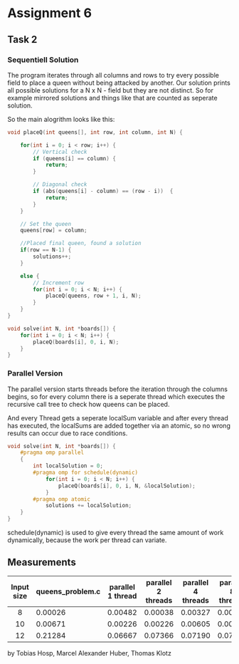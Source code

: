 # Assignment 6

## Task 2

### Sequentiell Solution

The program iterates through all columns and rows to try every possible field to place a queen without being attacked by another. Our solution prints all possible solutions for a N x N - field but they are not distinct. So for example mirrored solutions and things like that are counted as seperate solution.

So the main alogrithm looks like this:

```c
void placeQ(int queens[], int row, int column, int N) {

    for(int i = 0; i < row; i++) {
        // Vertical check
        if (queens[i] == column) {
            return;
        }

        // Diagonal check
        if (abs(queens[i] - column) == (row - i))  {
            return;
        }
    }

    // Set the queen
    queens[row] = column;

    //Placed final queen, found a solution
    if(row == N-1) {
        solutions++;
    }

    else {
        // Increment row
        for(int i = 0; i < N; i++) {
            placeQ(queens, row + 1, i, N);
        }
    }
}

void solve(int N, int *boards[]) {
    for(int i = 0; i < N; i++) {
        placeQ(boards[i], 0, i, N);
    }
}
```

### Parallel Version

The parallel version starts threads before the iteration through the columns begins, so for every column there is a seperate thread which executes the recursive call tree to check how queens can be placed.

And every Thread gets a seperate localSum variable and after every thread has executed, the localSums are added together via an atomic, so no wrong results can occur due to race conditions.

```c
void solve(int N, int *boards[]) {
    #pragma omp parallel
    {
        int localSolution = 0;
        #pragma omp for schedule(dynamic)
            for(int i = 0; i < N; i++) {
                placeQ(boards[i], 0, i, N, &localSolution);
            }
        #pragma omp atomic
            solutions += localSolution;
    }
}
```

schedule(dynamic) is used to give every thread the same amount of work dynamically, because the work per thread can variate.

## Measurements

| Input size | queens_problem.c | parallel 1 thread | parallel 2 threads | parallel 4 threads | parallel 8 threads | number of solutions |
| :--------: | :--------------- | ----------------- | ------------------ | ------------------ | ------------------ | ------------------- |
|     8      | 0.00026          | 0.00482           | 0.00038            | 0.00327            | 0.00039            | 92                  |
|     10     | 0.00671          | 0.00226           | 0.00226            | 0.00605            | 0.00367            | 724                 |
|     12     | 0.21284          | 0.06667           | 0.07366            | 0.07190            | 0.07055            | 14200               |

by Tobias Hosp, Marcel Alexander Huber, Thomas Klotz
